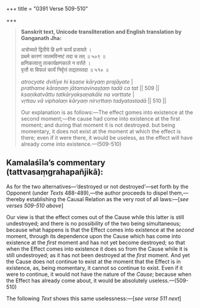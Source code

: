 +++
title = "0391 Verse 509-510"

+++
> **Sanskrit text, Unicode transliteration and English translation by Ganganath Jha:** 
>
> अत्रोच्यते द्वितीये हि क्षणे कार्यं प्रजायते ।  
> प्रथमे कारणं जातमविनष्टं तदा च तत् ॥ ५०९ ॥  
> क्षणिकत्वात्तु तत्कार्यक्षणकाले न वर्त्तते ।  
> वृत्तौ वा विफलं कार्यं निर्वृत्तं तद्यतस्तदा ॥ ५१० ॥ 
>
> *atrocyate dvitīye hi kṣaṇe kāryaṃ prajāyate* \|  
> *prathame kāraṇaṃ jātamavinaṣṭaṃ tadā ca tat* \|\| 509 \|\|  
> *kṣaṇikatvāttu tatkāryakṣaṇakāle na varttate* \|  
> *vṛttau vā viphalaṃ kāryaṃ nirvṛttaṃ tadyatastadā* \|\| 510 \|\| 
>
> Our explanation is as follows:—The effect gomes into existence at the second moment;—the cause had come into existence at the first moment; and during that moment it is not destroyed. but being momentary, it does not exist at the moment at which the effect is there; even if it were there, it would be useless, as the effect will have already come into existence.—(509-510)



## Kamalaśīla’s commentary (tattvasaṃgrahapañjikā):

As for the two alternatives—‘destroyed or not destroyed’—set forth by the Opponent (under *Texts* 488-489),—the author proceeds to dispel them,—thereby establishing the Causal Relation as the very root of all laws:—[*see verses 509-510 above*]

Our view is that the effect comes out of the Cause while this latter is still undestroyed; and there is no possibility of the two being simultaneous; because what happens is that the Effect comes into existence at the *second* moment, through its dependence upon the Cause which has come into existence at the *first* moment and has not yet become destroyed; so that when the Effect comes into existence it does so from the Cause while it is still undestroyed; as it has not been destroyed at the *first* moment. And yet the Cause does not continue to exist at the moment that the Effect is in existence, as, being momentary, it cannot so continue to exist. Even if it were to continue, it would not have the nature of the *Cause*; because when the Effect has already come about, it would be absolutely useless.—(509-510)

The following *Text* shows this same uselessness:—[*see verse 511 next*]


